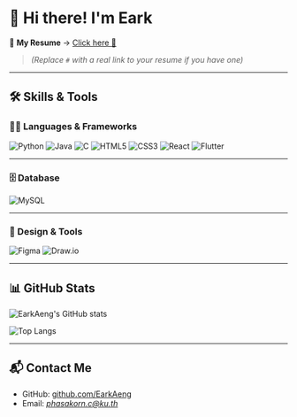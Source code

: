 # 👋 Hi there! I'm Eark

📄 **My Resume** → [Click here 🚀](https://earkaeng.github.io/vite/)  
> *(Replace `#` with a real link to your resume if you have one)*

---

## 🛠️ Skills & Tools

### 👩‍💻 Languages & Frameworks

![Python](https://img.shields.io/badge/Python-3776AB?style=for-the-badge&logo=python&logoColor=white)
![Java](https://img.shields.io/badge/Java-ED8B00?style=for-the-badge&logo=java&logoColor=white)
![C](https://img.shields.io/badge/C-00599C?style=for-the-badge&logo=c&logoColor=white)
![HTML5](https://img.shields.io/badge/HTML5-E34F26?style=for-the-badge&logo=html5&logoColor=white)
![CSS3](https://img.shields.io/badge/CSS3-1572B6?style=for-the-badge&logo=css3&logoColor=white)
![React](https://img.shields.io/badge/React-61DAFB?style=for-the-badge&logo=react&logoColor=black)
![Flutter](https://img.shields.io/badge/Flutter-02569B?style=for-the-badge&logo=flutter&logoColor=white)

---

### 🗄️ Database

![MySQL](https://img.shields.io/badge/MySQL-4479A1?style=for-the-badge&logo=mysql&logoColor=white)

---

### 🎨 Design & Tools

![Figma](https://img.shields.io/badge/Figma-F24E1E?style=for-the-badge&logo=figma&logoColor=white)
![Draw.io](https://img.shields.io/badge/Draw.io-F08705?style=for-the-badge&logo=diagrams-dot-net&logoColor=white)

---

## 📊 GitHub Stats

![EarkAeng's GitHub stats](https://github-readme-stats.vercel.app/api?username=EarkAeng&show_icons=true&theme=tokyonight)

![Top Langs](https://github-readme-stats.vercel.app/api/top-langs/?username=EarkAeng&layout=compact&theme=tokyonight)

---

## 📬 Contact Me

- GitHub: [github.com/EarkAeng](https://github.com/EarkAeng)
- Email: *phasakorn.c@ku.th*

